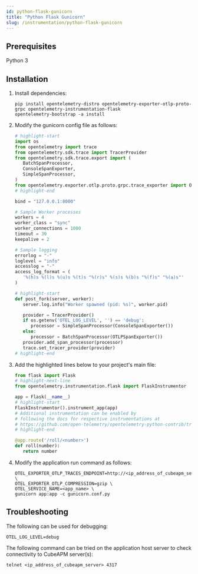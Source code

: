```yaml
---
id: python-flask-gunicorn
title: "Python Flask Gunicorn"
slug: /instrumentation/python-flask-gunicorn
---
```


## Prerequisites

Python 3

## Installation

1. Install dependencies:

   ```shell
   pip install opentelemetry-distro opentelemetry-exporter-otlp-proto-grpc opentelemetry-instrumentation-flask
   opentelemetry-bootstrap -a install
   ```

2. Modify the gunicorn config file as follows:

   ```python title="gunicorn.conf.py"
   # highlight-start
   import os
   from opentelemetry import trace
   from opentelemetry.sdk.trace import TracerProvider
   from opentelemetry.sdk.trace.export import (
      BatchSpanProcessor,
      ConsoleSpanExporter,
      SimpleSpanProcessor,
   )
   from opentelemetry.exporter.otlp.proto.grpc.trace_exporter import OTLPSpanExporter
   # highlight-end

   bind = "127.0.0.1:8000"

   # Sample Worker processes
   workers = 4
   worker_class = "sync"
   worker_connections = 1000
   timeout = 30
   keepalive = 2

   # Sample logging
   errorlog = "-"
   loglevel = "info"
   accesslog = "-"
   access_log_format = (
      '%(h)s %(l)s %(u)s %(t)s "%(r)s" %(s)s %(b)s "%(f)s" "%(a)s"'
   )

   # highlight-start
   def post_fork(server, worker):
      server.log.info("Worker spawned (pid: %s)", worker.pid)

      provider = TracerProvider()
      if os.getenv('OTEL_LOG_LEVEL', '') == 'debug':
         processor = SimpleSpanProcessor(ConsoleSpanExporter())
      else:
         processor = BatchSpanProcessor(OTLPSpanExporter())
      provider.add_span_processor(processor)
      trace.set_tracer_provider(provider)
   # highlight-end
   ```

3. Add the highlighted lines below to your project's main file:

   ```python title="app.py"
   from flask import Flask
   # highlight-next-line
   from opentelemetry.instrumentation.flask import FlaskInstrumentor

   app = Flask(__name__)
   # highlight-start
   FlaskInstrumentor().instrument_app(app)
   # Additional instrumentation can be enabled by
   # following the docs for respective instrumentations at
   # https://github.com/open-telemetry/opentelemetry-python-contrib/tree/main/instrumentation
   # highlight-end

   @app.route('/roll/<number>')
   def roll(number):
      return number
   ```

4. Modify the application run command as follows:

   ```shell
   OTEL_EXPORTER_OTLP_TRACES_ENDPOINT=http://<ip_address_of_cubeapm_server>:4317 \
   OTEL_EXPORTER_OTLP_COMPRESSION=gzip \
   OTEL_SERVICE_NAME=<app_name> \
   gunicorn app:app -c gunicorn.conf.py
   ```

## Troubleshooting

The following can be used for debugging:

```shell
OTEL_LOG_LEVEL=debug
```

The following command can be tried on the application host server to check connectivity to CubeAPM server(s):

```shell
telnet <ip_address_of_cubeapm_server> 4317
```
